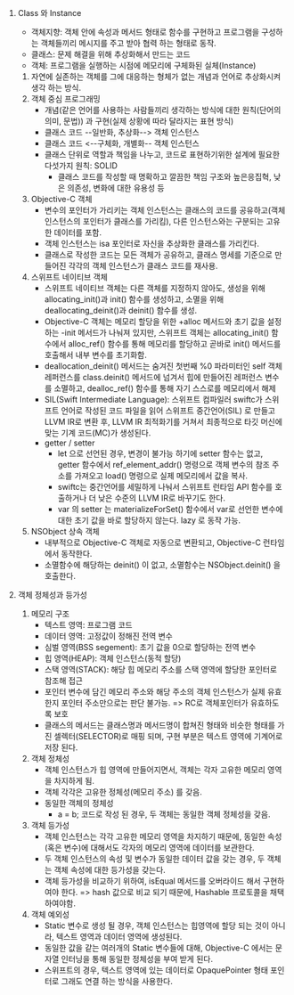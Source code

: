 
1. Class 와 Instance
    - 객체지향: 객체 안에 속성과 메서드 형태로 함수를 구현하고 프로그램을 구성하는 객체들끼리 메시지를 주고 받아 협력 하는 형태로 동작.
    - 클래스: 문제 해결을 위해 추상화해서 만드는 코드
    - 객체: 프로그램을 실행하는 시점에 메모리에 구체화된 실체(Instance)
    1. 자연에 실존하는 객체를 그에 대응하는 형체가 없는 개념과 언어로 추상화시켜 생각 하는 방식.
    2. 객체 중심 프로그래밍
        - 개념(같은 언어를 사용하는 사람들끼리 생각하는 방식에 대한 원칙(단어의 의미, 문법)) 과 구현(실제 상황에 따라 달라지는 표현 방식)
        - 클래스 코드 --일반화, 추상화--> 객체 인스턴스
        - 클래스 코드 <--구체화, 개별화-- 객체 인스턴스
        - 클래스 단위로 역할과 책임을 나누고, 코드로 표현하기위한 설계에 필요한 다섯가지 원칙: SOLID
            - 클래스 코드를 작성할 때 명확하고 깔끔한 책임 구조와 높은응집혁, 낮은 의존성, 변화에 대한 유용성 등
    3. Objective-C 객체
        - 변수의 포인터가 가리키는 객체 인스턴스는 클래스의 코드를 공유하고(객체 인스턴스의 포인터가 클래스를 가리킴), 다른 인스턴스와는 구분되는 고유한 데이터를 포함.
        - 객체 인스턴스는 isa 포인터로 자신을 추상화한 클래스를 가리킨다.
        - 클래스로 작성한 코드는 모든 객체가 공유하고, 클래스 명세를 기준으로 만들어진 각각의 객체 인스턴스가 클래스 코드를 재사용.
    4. 스위프트 네이티브 객체
        - 스위프트 네이티브 객체는 다른 객체를 지정하지 않아도, 생성을 위해 allocating_init()과 init() 함수를 생성하고, 소멸을 위해 deallocating_deinit()과 deinit() 함수를 생성.
        - Objective-C 객체는 메모리 할당을 위한 +alloc 메서드와 초기 값을 설정하는 -init 메서드가 나눠져 있지만, 스위프트 객체는 allocating_init() 함수에서 alloc_ref() 함수를 통해 메모리를 할당하고 곧바로 init() 메서드를 호출해서 내부 변수를 초기화함.
        - deallocation_deinit() 메서드는 숨겨진 첫번째 %0 파라미터인 self 객체 레퍼런스를 class.deinit() 메서드에 넘겨서 힙에 만들어진 레퍼런스 변수를 소멸하고, dealloc_ref() 함수를 통해 자기 스스로를 메모리에서 해제
        - SIL(Swift Intermediate Language): 스위프트 컴파일러 swiftc가 스위프트 언어로 작성된 코드 파일을 읽어 스위프트 중간언어(SIL) 로 만들고 LLVM IR로 변환 후, LLVM IR 최적화기를 거쳐서 최종적으로 타깃 머신에 맞는 기계 코드(MC)가 생성된다.
        - getter / setter
            - let 으로 선언된 경우, 변경이 불가능 하기에 setter 함수는 없고, getter 함수에서 ref_element_addr() 명령으로 객체 변수의 참조 주소를 가져오고 load() 명령으로 실제 메모리에서 값을 복사.
            - swiftc는 중간언어를 세밀하게 나눠서 스위프트 런타임 API 함수를 호출하거나 더 낮은 수준의 LLVM IR로 바꾸기도 한다.
            - var 의 setter 는 materializeForSet() 함수에서 var로 선언한 변수에 대한 초기 값을 바로 할당하지 않는다. lazy 로 동작 가능.
    5. NSObject 상속 객체
        - 내부적으로 Objective-C 객체로 자동으로 변환되고, Objective-C 런타임에서 동작한다.
        - 소멸함수에 해당하는 deinit() 이 없고, 소멸함수는 NSObject.deinit() 을 호출한다.


2. 객체 정체성과 등가성
    1. 메모리 구조
        - 텍스트 영역: 프로그램 코드
        - 데이터 영역: 고정값이 정해진 전역 변수
        - 심벌 영역(BSS segement): 초기 값을 0으로 할당하는 전역 변수
        - 힙 영역(HEAP): 객체 인스턴스(동적 할당)
        - 스택 영역(STACK): 해당 힙 메모리 주소를 스택 영역에 할당한 포인터로 참조해 접근
        - 포인터 변수에 담긴 메모리 주소와 해당 주소의 객체 인스턴스가 실제 유효한지 포인터 주소만으로는 판단 불가능. => RC로 객체포인터가 유효하도록 보호
        - 클래스의 메서드는 클래스명과 메서드명이 합쳐진 형태와 비슷한 형태를 가진 셀렉터(SELECTOR)로 매핑 되며, 구현 부분은 텍스트 영역에 기계어로 저장 된다.
    2. 객체 정체성
        - 객체 인스턴스가 힙 영역에 만들어지면서, 객체는 각자 고유한 메모리 영역을 차지하게 됨.
        - 객체 각각은 고유한 정체성(메모리 주소) 를 갖음.
        - 동일한 객체의 정체성
            - a = b; 코드로 작성 된 경우, 두 객체는 동일한 객체 정체성을 갖음.
    3. 객체 등가성
        - 객체 인스턴스는 각각 고유한 메모리 영역을 차지하기 때문에, 동일한 속성(혹은 변수)에 대해서도 각자의 메모리 영역에 데이터를 보관한다.
        - 두 객체 인스턴스의 속성 및 변수가 동일한 데이터 값을 갖는 경우, 두 객체는 객체 속성에 대한 등가성을 갖는다.
        - 객체 등가성을 비교하기 위하여, isEqual 메서드를 오버라이드 해서 구현하여야 한다. => hash 값으로 비교 되기 때문에, Hashable 프로토콜을 채택 하여야함.
    4. 객체 예외성
        - Static 변수로 생성 될 경우, 객체 인스턴스는 힙영역에 할당 되는 것이 아니라, 텍스트 영역과 데이터 영역에 생성된다.
        - 동일한 값을 같는 여러개의 Static 변수들에 대해, Objective-C 에서는 문자열 인터닝을 통해 동일한 정체성을 부여 받게 된다.
        - 스위프트의 경우, 텍스트 영역에 있는 데이터로 OpaquePointer 형태 포인터로 그래도 연결 하는 방식을 사용한다.
